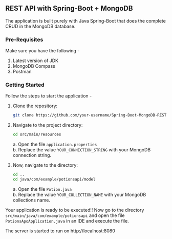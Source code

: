 ## REST API with Spring-Boot + MongoDB

The application is built purely with Java Spring-Boot that does the complete CRUD in the MongoDB database. 

### Pre-Requisites

Make sure you have the following -
1. Latest version of JDK
2. MongoDB Compass
3. Postman

### Getting Started

Follow the steps to start the application -

1. Clone the repository:

   ```bash
   git clone https://github.com/your-username/Spring-Boot-MongoDB-REST-API.git
   ```
  
 2. Navigate to the project directory:
    ```bash
    cd src/main/resources
    ```
     a. Open the file ```application.properties```
     <br>b. Replace the value ```YOUR_CONNECTION_STRING``` with your MongoDB connection string. 
    
 3. Now, navigate to the directory: 
    ```bash
    cd ..
    cd java/com/example/potionsapi/model
    ```
    a. Open the file ```Potion.java``` <br>
    b. Replace the value ```YOUR_COLLECTION_NAME``` with your MongoDB collections name.
 
 Your application is ready to be executed!!
 Now go to the directory ```src/main/java/com/example/potionsapi``` and open the file ```PotionsApoApplication.java``` in an IDE and execute the file.
 
 The server is started to run on http://localhost:8080
